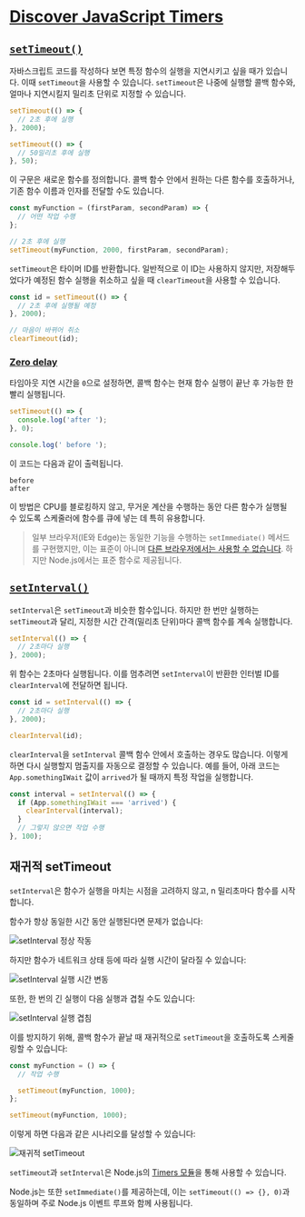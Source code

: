 # [Discover JavaScript Timers](https://nodejs.org/en/learn/asynchronous-work/asynchronous-flow-control#discover-javascript-timers)





## [`setTimeout()`](https://nodejs.org/en/learn/asynchronous-work/asynchronous-flow-control#settimeout)

자바스크립트 코드를 작성하다 보면 특정 함수의 실행을 지연시키고 싶을 때가 있습니다. 이때 `setTimeout`을 사용할 수 있습니다. `setTimeout`은 나중에 실행할 콜백 함수와, 얼마나 지연시킬지 밀리초 단위로 지정할 수 있습니다.

```javascript
setTimeout(() => {
  // 2초 후에 실행
}, 2000);

setTimeout(() => {
  // 50밀리초 후에 실행
}, 50);
```

이 구문은 새로운 함수를 정의합니다. 콜백 함수 안에서 원하는 다른 함수를 호출하거나, 기존 함수 이름과 인자를 전달할 수도 있습니다.

```javascript
const myFunction = (firstParam, secondParam) => {
  // 어떤 작업 수행
};

// 2초 후에 실행
setTimeout(myFunction, 2000, firstParam, secondParam);
```

`setTimeout`은 타이머 ID를 반환합니다. 일반적으로 이 ID는 사용하지 않지만, 저장해두었다가 예정된 함수 실행을 취소하고 싶을 때 `clearTimeout`을 사용할 수 있습니다.

```javascript
const id = setTimeout(() => {
  // 2초 후에 실행될 예정
}, 2000);

// 마음이 바뀌어 취소
clearTimeout(id);
```


### [Zero delay](https://nodejs.org/en/learn/asynchronous-work/asynchronous-flow-control#zero-delay)

타임아웃 지연 시간을 `0`으로 설정하면, 콜백 함수는 현재 함수 실행이 끝난 후 가능한 한 빨리 실행됩니다.

```javascript
setTimeout(() => {
  console.log('after ');
}, 0);

console.log(' before ');
```

이 코드는 다음과 같이 출력됩니다.

```
before
after
```

이 방법은 CPU를 블로킹하지 않고, 무거운 계산을 수행하는 동안 다른 함수가 실행될 수 있도록 스케줄러에 함수를 큐에 넣는 데 특히 유용합니다.

> 일부 브라우저(IE와 Edge)는 동일한 기능을 수행하는 `setImmediate()` 메서드를 구현했지만, 이는 표준이 아니며 [다른 브라우저에서는 사용할 수 없습니다](https://caniuse.com/#feat=setimmediate). 하지만 Node.js에서는 표준 함수로 제공됩니다.


## [`setInterval()`](https://nodejs.org/en/learn/asynchronous-work/asynchronous-flow-control#setinterval)

`setInterval`은 `setTimeout`과 비슷한 함수입니다. 하지만 한 번만 실행하는 `setTimeout`과 달리, 지정한 시간 간격(밀리초 단위)마다 콜백 함수를 계속 실행합니다.

```javascript
setInterval(() => {
  // 2초마다 실행
}, 2000);
```

위 함수는 2초마다 실행됩니다. 이를 멈추려면 `setInterval`이 반환한 인터벌 ID를 `clearInterval`에 전달하면 됩니다.

```javascript
const id = setInterval(() => {
  // 2초마다 실행
}, 2000);

clearInterval(id);
```

`clearInterval`을 `setInterval` 콜백 함수 안에서 호출하는 경우도 많습니다. 이렇게 하면 다시 실행할지 멈출지를 자동으로 결정할 수 있습니다. 예를 들어, 아래 코드는 `App.somethingIWait` 값이 `arrived`가 될 때까지 특정 작업을 실행합니다.

```javascript
const interval = setInterval(() => {
  if (App.somethingIWait === 'arrived') {
    clearInterval(interval);
  }
  // 그렇지 않으면 작업 수행
}, 100);
```


## 재귀적 setTimeout

`setInterval`은 함수가 실행을 마치는 시점을 고려하지 않고, n 밀리초마다 함수를 시작합니다.

함수가 항상 동일한 시간 동안 실행된다면 문제가 없습니다:

![setInterval 정상 작동](https://nodejs.org/_next/image?url=%2Fstatic%2Fimages%2Flearn%2Fjavascript-timers%2Fsetinterval-ok.png&w=3840&q=75)

하지만 함수가 네트워크 상태 등에 따라 실행 시간이 달라질 수 있습니다:

![setInterval 실행 시간 변동](https://nodejs.org/_next/image?url=%2Fstatic%2Fimages%2Flearn%2Fjavascript-timers%2Fsetinterval-varying-duration.png&w=3840&q=75)

또한, 한 번의 긴 실행이 다음 실행과 겹칠 수도 있습니다:

![setInterval 실행 겹침](https://nodejs.org/_next/image?url=%2Fstatic%2Fimages%2Flearn%2Fjavascript-timers%2Fsetinterval-overlapping.png&w=3840&q=75)

이를 방지하기 위해, 콜백 함수가 끝날 때 재귀적으로 `setTimeout`을 호출하도록 스케줄링할 수 있습니다:

```javascript
const myFunction = () => {
  // 작업 수행

  setTimeout(myFunction, 1000);
};

setTimeout(myFunction, 1000);
```

이렇게 하면 다음과 같은 시나리오를 달성할 수 있습니다:

![재귀적 setTimeout](https://nodejs.org/_next/image?url=%2Fstatic%2Fimages%2Flearn%2Fjavascript-timers%2Frecursive-settimeout.png&w=3840&q=75)

`setTimeout`과 `setInterval`은 Node.js의 [Timers 모듈](https://nodejs.org/api/timers.html)을 통해 사용할 수 있습니다.

Node.js는 또한 `setImmediate()`를 제공하는데, 이는 `setTimeout(() => {}, 0)`과 동일하며 주로 Node.js 이벤트 루프와 함께 사용됩니다.


